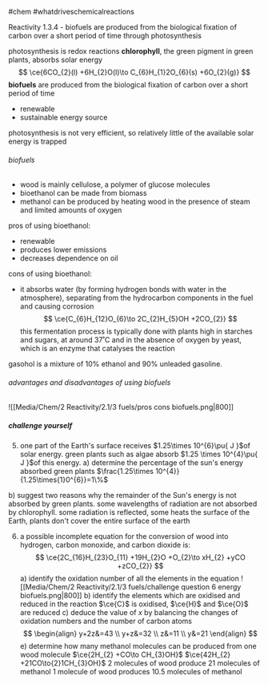 #chem #whatdriveschemicalreactions

Reactivity 1.3.4 - biofuels are produced from the biological fixation of carbon over a short period of time through photosynthesis

photosynthesis is redox reactions
**chlorophyll**, the green pigment in green plants, absorbs solar energy
$$
\ce{6CO_{2}(l) +6H_{2}O(l)\to C_{6}H_{1}2O_{6}(s) +6O_{2}(g)}
$$
**biofuels** are produced from the biological fixation of carbon over a short period of time
- renewable
- sustainable energy source

photosynthesis is not very efficient, so relatively little of the available solar energy is trapped

###### biofuels
- wood is mainly cellulose, a polymer of glucose molecules
- bioethanol can be made from biomass
- methanol can be produced by heating wood in the presence of steam and limited amounts of oxygen

pros of using bioethanol:
- renewable
- produces lower emissions
- decreases dependence on oil

cons of using bioethanol:
- it absorbs water (by forming hydrogen bonds with water in the atmosphere), separating from the hydrocarbon components in the fuel and causing corrosion
$$
\ce{C_{6}H_{12}O_{6}\to 2C_{2}H_{5}OH +2CO_{2}}
$$
this fermentation process is typically done with plants high in starches and sugars, at around 37˚C and in the absence of oxygen by yeast, which is an enzyme that catalyses the reaction

gasohol is a mixture of 10% ethanol and 90% unleaded gasoline.

###### advantages and disadvantages of using biofuels
![[Media/Chem/2 Reactivity/2.1/3 fuels/pros cons biofuels.png|800]]

##### challenge yourself
5. one part of the Earth's surface receives $1.25\times 10^{6}\pu{ J }$of solar energy. green plants such as algae absorb $1.25 \times 10^{4}\pu{ J }$of this energy.
a) determine the percentage of the sun's energy absorbed green plants
	$\frac{1.25\times 10^{4}}{1.25\times{1}0^{6}}=1\%$

b) suggest two reasons why the remainder of the Sun's energy is not absorbed by green plants.
	some wavelengths of radiation are not absorbed by chlorophyll. some radiation is reflected, some heats the surface of the Earth, plants don't cover the entire surface of the earth

6. a possible incomplete equation for the conversion of wood into hydrogen, carbon monoxide, and carbon dioxide is:
$$
\ce{2C_{16}H_{23}O_{11} +19H_{2}O +O_{2}\to xH_{2} +yCO +zCO_{2}}
$$
a) identify the oxidation number of all the elements in the equation
	![[Media/Chem/2 Reactivity/2.1/3 fuels/challenge question 6 energy biofuels.png|800]]
b) identify the elements which are oxidised and reduced in the reaction
	$\ce{C}$ is oxidised, $\ce{H}$ and $\ce{O}$ are reduced
c) deduce the value of $x$ by balancing the changes of oxidation numbers and the number of carbon atoms
	$$
\begin{align}
y+2z&=43 \\
y+z&=32 \\
z&=11 \\
y&=21
\end{align}
$$
e) determine how many methanol molecules can be produced from one wood molecule
	$\ce{2H_{2} +CO\to CH_{3}OH}$
	$\ce{42H_{2} +21CO\to{2}1CH_{3}OH}$
	2 molecules of wood produce 21 molecules of methanol
	1 molecule of wood produces 10.5 molecules of methanol